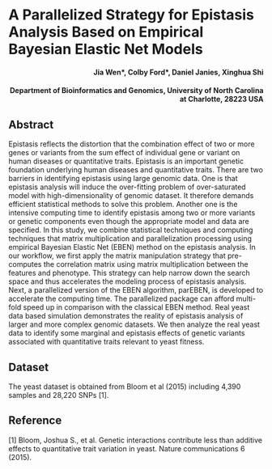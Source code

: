 # A Parallelized Strategy for Epistasis Analysis Based on Empirical Bayesian Elastic Net Models

<h4 align = "right">Jia Wen*, Colby Ford*, Daniel Janies, Xinghua Shi</h4>
<h4 align = "right">Department of Bioinformatics and Genomics, University of North Carolina at Charlotte, 28223 USA</h4>

## Abstract

Epistasis reflects the distortion that the combination effect of two or more genes or variants from the sum effect of individual gene or variant on human diseases or quantitative traits. Epistasis is an important genetic foundation underlying human diseases and quantitative traits. There are two barriers in identifying epistasis using large genomic data. One is that epistasis analysis will induce the over-fitting problem of over-saturated model with high-dimensionality of genomic dataset. It therefore demands efficient statistical methods to solve this problem. 
Another one is the intensive computing time to identify epistasis among two or more variants or genetic components even though the appropriate model and data are specified. In this study, we combine statistical techniques and computing techniques that matrix multiplication and parallelization processing using empirical Bayesian Elastic Net (EBEN) method on the epistasis analysis. In our workflow, we first apply the matrix manipulation strategy that pre-computes the correlation matrix using matrix multiplication between the features and phenotype. This strategy can help narrow down the search space and thus accelerates the modeling process of epistasis analysis. Next, a parallelized version of the EBEN algorithm, parEBEN, is developed to accelerate the computing time. The parallelized package can afford multi-fold speed up in comparison with the classical EBEN method. Real yeast data based simulation demonstrates the reality of epistasis analysis of larger and more complex genomic datasets. We then analyze the real yeast data to identify some marginal and epistasis effects of genetic variants associated with quantitative traits relevant to yeast fitness.  


## Dataset

The yeast dataset is obtained from Bloom et al (2015) including 4,390 samples and 28,220 SNPs [1].


## Reference

[1] Bloom, Joshua S., et al. Genetic interactions contribute less than additive effects to quantitative trait variation in yeast. Nature communications 6 (2015).
